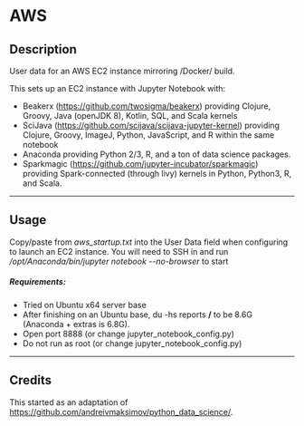 # AWS

## Description

User data for an AWS EC2 instance mirroring /Docker/ build.

This sets up an EC2 instance with Jupyter Notebook with: 

  * Beakerx (https://github.com/twosigma/beakerx) providing Clojure, Groovy, Java (openJDK 8), Kotlin, SQL, and Scala kernels
  * SciJava (https://github.com/scijava/scijava-jupyter-kernel) providing Clojure, Groovy, ImageJ, Python, JavaScript, and R within the same notebook
  * Anaconda providing Python 2/3, R, and a ton of data science packages.
  * Sparkmagic (https://github.com/jupyter-incubator/sparkmagic) providing Spark-connected (through livy) kernels in Python, Python3, R, and Scala.

-----

## Usage

Copy/paste from *aws_startup.txt* into the User Data field when configuring to launch an EC2 instance.
You will need to SSH in and run */opt/Anaconda/bin/jupyter notebook --no-browser* to start

##### Requirements:

  * Tried on Ubuntu x64 server base
  * After finishing on an Ubuntu base, du -hs reports **/** to be 8.6G (Anaconda + extras is 6.8G).
  * Open port 8888 (or change jupyter_notebook_config.py)
  * Do not run as root (or change jupyter_notebook_config.py)

-----

## Credits

This started as an adaptation of https://github.com/andreivmaksimov/python_data_science/.
